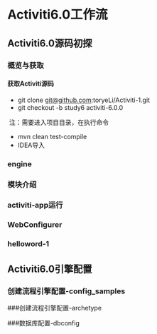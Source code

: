 # Activiti6.0工作流

## Activiti6.0源码初探

### 概览与获取

#### 获取Activiti源码

- git clone git@github.com:toryeLi/Activiti-1.git
- git checkout -b study6 activiti-6.0.0

​       注：需要进入项目目录，在执行命令

- mvn clean test-compile
- IDEA导入

### engine

### 模块介绍

### activiti-app运行

### WebConfigurer

### helloword-1

## Activiti6.0引擎配置

### 创建流程引擎配置-config_samples

###创建流程引擎配置-archetype

###数据库配置-dbconfig 

